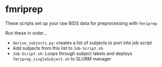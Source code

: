 # fmriprep

These scripts set up your raw BIDS data for preprocessing with `fmriprep`

Run these in order...

* `derive_subjects.py`: creates a list of subjects to port into job script
* Add subjects from this list to `Job-Script.sh`
* `Job-Script.sh`: Loops through subject labels and deploys `fmriprep_singleSubject.sh` to SLURM manager